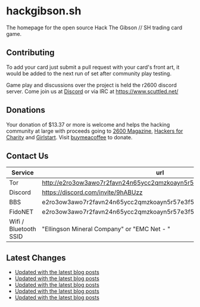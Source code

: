 # hackgibson.sh
The homepage for the open source Hack The Gibson // SH trading card game.


## Contributing

To add your card just submit a pull request with your card's front art, it would be added to the next run of set after community play testing.

Game play and discussions over the project is held the r2600 discord server. Come join us at [Discord](https://discord.com/invite/9hABUzz) or via IRC at https://www.scuttled.net/


## Donations

Your donation of $13.37 or more is welcome and helps the hacking community at large with proceeds going to [2600 Magazine](https://2600.com/), [Hackers for Charity](https://hackersforcharity.org) and [Girlstart](https://girlstart.org).  Visit [buymeacoffee](https://www.buymeacoffee.com/hackgibson.sh) to donate.


## Contact Us

Service | url
-|-
Tor | http://e2ro3ow3awo7r2favn24n65ycc2qmzkoayn5r57e3f56nvjwdcgg32ad.onion
Discord | https://discord.com/invite/9hABUzz
BBS | e2ro3ow3awo7r2favn24n65ycc2qmzkoayn5r57e3f56nvjwdcgg32ad.onion:23
FidoNET | e2ro3ow3awo7r2favn24n65ycc2qmzkoayn5r57e3f56nvjwdcgg32ad.onion:24554
Wifi / Bluetooth SSID | "Ellingson Mineral Company" or "EMC Net - <fidonet address>"

## Latest Changes
<!-- BLOG-POST-LIST:START -->
- [Updated with the latest blog posts](https://github.com/DFW2600/hackgibson.sh/commit/099035f236b1c2c5e7e5ba5c468a4c42c2c73b17)
- [Updated with the latest blog posts](https://github.com/DFW2600/hackgibson.sh/commit/aa4fa55a713f38117a9e352ccee8e829f9bc07bb)
- [Updated with the latest blog posts](https://github.com/DFW2600/hackgibson.sh/commit/81c757eb1731831623d2f23c46ad27f472801c5b)
- [Updated with the latest blog posts](https://github.com/DFW2600/hackgibson.sh/commit/97cd003550da8fcc8f28c1dc65dbd2bcaef4939a)
- [Updated with the latest blog posts](https://github.com/DFW2600/hackgibson.sh/commit/ccf5031e1274f3745668889eb471f41acb3e11a4)
<!-- BLOG-POST-LIST:END -->
